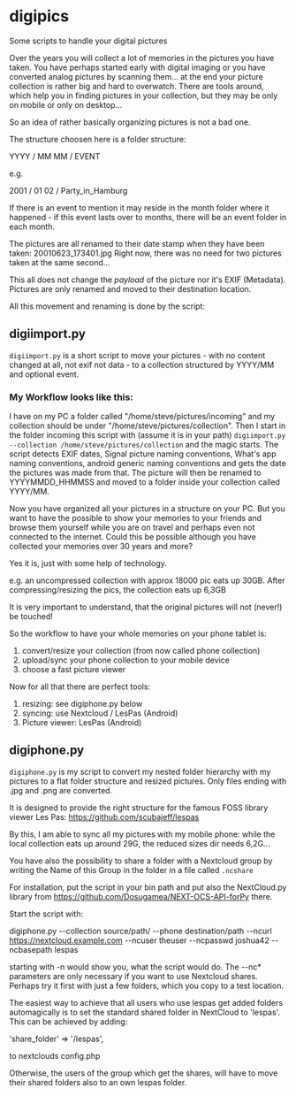 # digipics

Some scripts to handle your digital pictures

Over the years you will collect a lot of memories in the pictures you have taken. You have perhaps started early with digital imaging or you have converted analog pictures by scanning them... at the end your picture collection is rather big and hard to overwatch. There are tools around, which help you in finding pictures in your collection, but they may be only on mobile or only on desktop...

So an idea of rather basically organizing pictures is not a bad one.

The structure choosen here is a folder structure:

YYYY /
      MM
      MM /
           EVENT

e.g.

2001 /
      01
      02 /
           Party_in_Hamburg

If there is an event to mention it may reside in the month folder where it happened - if this event lasts over to months, there will be an event folder in each month.

The pictures are all renamed to their date stamp when they have been taken: 20010623_173401.jpg
Right now, there was no need for two pictures taken at the same second...

This all does not change the _payload_ of the picture nor it's EXIF (Metadata). Pictures are only renamed and moved to their destination location.

All this movement and renaming is done by the script:

## digiimport.py
`digiimport.py` is a short script to move your pictures - with no content changed at all, not exif not data - to a collection structured by YYYY/MM and optional event.

### My Workflow looks like this:

I have on my PC a folder called "/home/steve/pictures/incoming" and my collection should be under "/home/steve/pictures/collection". Then I start in the folder incoming this script with (assume it is in your path) `digiimport.py --collection /home/steve/pictures/collection` and the magic starts. The script detects EXIF dates, Signal picture naming conventions, What's app naming conventions, android generic naming conventions and gets the date the pictures was made from that. The picture will then be renamed to YYYYMMDD_HHMMSS and moved to a folder inside your collection called YYYY/MM.

Now you have organized all your pictures in a structure on your PC. But you want to have the possible to show your memories to your friends and browse them yourself while you are on travel and perhaps even not connected to the internet. Could this be possible although you have collected your memories over 30 years and more?

Yes it is, just with some help of technology.

e.g. an uncompressed collection with approx 18000 pic eats up 30GB. After compressing/resizing the pics, the collection eats up 6,3GB

It is very important to understand, that the original pictures will not (never!) be touched!

So the workflow to have your whole memories on your phone tablet is:

1. convert/resize your collection (from now called phone collection)
2. upload/sync your phone collection to your mobile device
3. choose a fast picture viewer

Now for all that there are perfect tools:

1. resizing: see digiphone.py below
2. syncing: use Nextcloud / LesPas (Android)
3. Picture viewer: LesPas (Android)

## digiphone.py

`digiphone.py` is my script to convert my nested folder hierarchy with my pictures to a flat folder structure and resized pictures. Only files ending with .jpg and .png are converted.

It is designed to provide the right structure for the famous FOSS library viewer Les Pas: https://github.com/scubajeff/lespas

By this, I am able to sync all my pictures with my mobile phone: while the local collection eats up around 29G, the reduced sizes dir needs 6,2G... 

You have also the possibility to share a folder with a Nextcloud group by writing the Name of this Group in  the folder in a file called `.ncshare`

For installation, put the script in your bin path and put also the NextCloud.py library from https://github.com/Dosugamea/NEXT-OCS-API-forPy there.

Start the script with: 

digiphone.py --collection source/path/ --phone destination/path --ncurl https://nextcloud.example.com --ncuser theuser --ncpasswd joshua42 --ncbasepath lespas

starting with -n would show you, what the script would do. 
The --nc* parameters are only necessary if you want to use Nextcloud shares. 
Perhaps try it first with just a few folders, which you copy to a test location.

The easiest way to achieve that all users who use lespas get added folders automagically is to set the standard shared folder in NextCloud to 'lespas'. This can be achieved by adding:

'share_folder' => '/lespas',

to nextclouds config.php

Otherwise, the users of the group which get the shares, will have to move their shared folders also to an own lespas folder.
